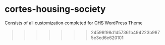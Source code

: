 # cortes-housing-society
Consists of all customization completed for CHS WordPress Theme
>>>>>>> 24598f98d1d57361b494223b9875e3ed6e620101

